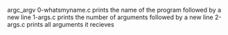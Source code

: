 argc_argv
0-whatsmyname.c
prints the name of the program followed by a new line
1-args.c
prints the number of arguments followed by a new line
2-args.c
prints all arguments it recieves
